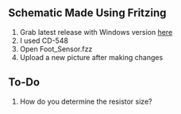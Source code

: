 ## Schematic Made Using Fritzing ##

1. Grab latest release with Windows version [here](https://github.com/fritzing/fritzing-app/releases)
2. I used CD-548
3. Open Foot_Sensor.fzz
4. Upload a new picture after making changes

## To-Do ##

1. How do you determine the resistor size?